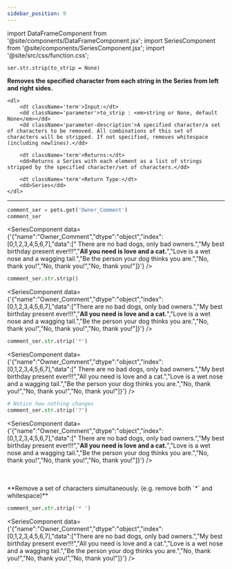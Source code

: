 ```yaml
---
sidebar_position: 9
---
```


import DataFrameComponent from '@site/components/DataFrameComponent.jsx';
import SeriesComponent from '@site/components/SeriesComponent.jsx';
import '@site/src/css/function.css';

<code>ser.str.strip(to_strip = None)</code>

<div className='base'>
    <p><strong>Removes the specified character from each string in the Series from left and right sides.</strong></p>
    
    <dl>
        <dt className='term'>Input:</dt>
        <dd className='parameter'>to_strip : <em>string or None, default None</em></dd>
        <dd className='parameter-description'>A specified character/a set of characters to be removed. All combinations of this set of characters will be stripped. If not specified, removes whitespace (including newlines).</dd>

        <dt className='term'>Returns:</dt>
        <dd>Returns a Series with each element as a list of strings stripped by the specified character/set of characters.</dd>

        <dt className='term'>Return Type:</dt>
        <dd>Series</dd>
    </dl>
</div>

---

```python
comment_ser = pets.get('Owner_Comment')
comment_ser
```
<SeriesComponent data={'{"name":"Owner_Comment","dtype":"object","index":[0,1,2,3,4,5,6,7],"data":["      There are no bad dogs, only bad owners.","My best birthday present ever!!!","****All you need is love and a cat.****","Love is a wet nose and a wagging tail.","Be the person your dog thinks you are.","No, thank you!","No, thank you!","No, thank you!"]}'} />

```python
comment_ser.str.strip()
```
<SeriesComponent data={'{"name":"Owner_Comment","dtype":"object","index":[0,1,2,3,4,5,6,7],"data":["There are no bad dogs, only bad owners.","My best birthday present ever!!!","****All you need is love and a cat.****","Love is a wet nose and a wagging tail.","Be the person your dog thinks you are.","No, thank you!","No, thank you!","No, thank you!"]}'} />

```python
comment_ser.str.strip('*')
```
<SeriesComponent data={'{"name":"Owner_Comment","dtype":"object","index":[0,1,2,3,4,5,6,7],"data":["      There are no bad dogs, only bad owners.","My best birthday present ever!!!","All you need is love and a cat.","Love is a wet nose and a wagging tail.","Be the person your dog thinks you are.","No, thank you!","No, thank you!","No, thank you!"]}'} />

```python
# Notice how nothing changes
comment_ser.str.strip('?')
```
<SeriesComponent data={'{"name":"Owner_Comment","dtype":"object","index":[0,1,2,3,4,5,6,7],"data":["      There are no bad dogs, only bad owners.","My best birthday present ever!!!","****All you need is love and a cat.****","Love is a wet nose and a wagging tail.","Be the person your dog thinks you are.","No, thank you!","No, thank you!","No, thank you!"]}'} />

<p><br></br> **Remove a set of characters simultaneously. (e.g. remove both `*` and whitespace)** </p>

```python
comment_ser.str.strip('* ')
```
<SeriesComponent data={'{"name":"Owner_Comment","dtype":"object","index":[0,1,2,3,4,5,6,7],"data":["There are no bad dogs, only bad owners.","My best birthday present ever!!!","All you need is love and a cat.","Love is a wet nose and a wagging tail.","Be the person your dog thinks you are.","No, thank you!","No, thank you!","No, thank you!"]}'} />
